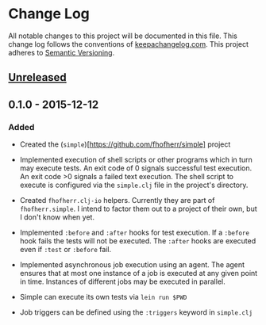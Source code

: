 # Change Log

All notable changes to this project will be documented in this file.
This change log follows the conventions of
[keepachangelog.com](http://keepachangelog.com/). This project adheres
to [Semantic Versioning](http://semver.org/).

## [Unreleased][unreleased]

## 0.1.0 - 2015-12-12

### Added

* Created the (`simple`)[https://github.com/fhofherr/simple] project

* Implemented execution of shell scripts or other programs which in turn
  may execute tests. An exit code of 0 signals successful test
  execution. An exit code >0 signals a failed text execution. The shell
  script to execute is configured via the `simple.clj` file in the
  project's directory.

* Created `fhofherr.clj-io` helpers. Currently they are part of
  `fhofherr.simple`. I intend to factor them out to a project of their
  own, but I don't know when yet.

* Implemented `:before` and `:after` hooks for test execution. If
  a `:before` hook fails the tests will not be executed. The `:after`
  hooks are executed even if `:test` or `:before` fail.

* Implemented asynchronous job execution using an agent. The agent
  ensures that at most one instance of a job is executed at any given
  point in time. Instances of different jobs may be executed in
  parallel.

* Simple can execute its own tests via `lein run $PWD`

* Job triggers can be defined using the `:triggers` keyword in
  `simple.clj`

[unreleased]: https://github.com/fhofherr/simple/compare/v0.1.0...master
